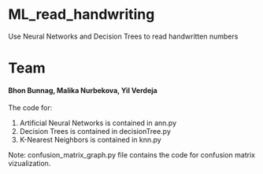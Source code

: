 # ML_read_handwriting
Use Neural Networks and Decision Trees to read handwritten numbers
# Team
#### Bhon Bunnag, Malika Nurbekova, Yil Verdeja

The code for:
1) Artificial Neural Networks is contained in ann.py
2) Decision Trees is contained in decisionTree.py
3) K-Nearest Neighbors is contained in knn.py

Note: confusion_matrix_graph.py file contains the code for confusion matrix vizualization.